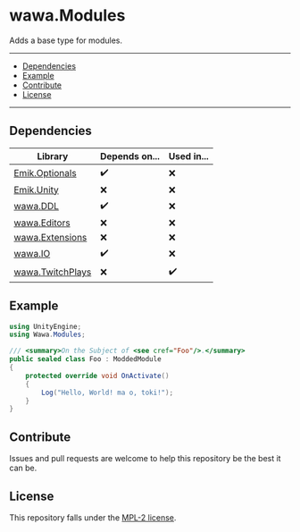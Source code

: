 # wawa.Modules

Adds a base type for modules.

---

- [Dependencies](#dependencies)
- [Example](#example)
- [Contribute](#contribute)
- [License](#license)

---

## Dependencies

| Library              | Depends on... | Used in... |
|----------------------|---------------|------------|
| [Emik.Optionals]()   | ✔️            | ️❌         |
| [Emik.Unity]()       | ❌             | ️❌         |
| [wawa.DDL]()         | ✔️            | ❌️         |
| [wawa.Editors]()     | ❌             | ❌          |
| [wawa.Extensions]()  | ❌             | ❌          |
| [wawa.IO]()          | ✔️            | ❌️         |
| [wawa.TwitchPlays]() | ❌             | ✔️         |

## Example

```csharp
using UnityEngine;
using Wawa.Modules;

/// <summary>On the Subject of <see cref="Foo"/>.</summary>
public sealed class Foo : ModdedModule
{
    protected override void OnActivate()
    {
        Log("Hello, World! ma o, toki!");
    }
}
```

## Contribute

Issues and pull requests are welcome to help this repository be the best it can be.

## License

This repository falls under the [MPL-2 license](https://www.mozilla.org/en-US/MPL/2.0/).
